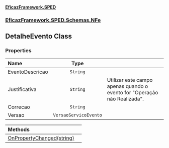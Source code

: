 #### [EficazFramework.SPED](EficazFrameworkSPED.md 'EficazFramework SPED')
### [EficazFramework.SPED.Schemas.NFe](EficazFramework.SPED.Schemas.NFe.md 'EficazFramework.SPED.Schemas.NFe')

## DetalheEvento Class
### Properties

| Name | Type | |
| :--- | :---: | :--- |
| EventoDescricao | `String` |  |
| Justificativa | `String` | Utilizar este campo apenas quando o evento for "Operação não Realizada". |
| Correcao | `String` |  |
| Versao | `VersaoServicoEvento` |  |

| Methods | |
| :--- | :--- |
| [OnPropertyChanged(string)](EficazFramework.SPED.Schemas.NFe/DetalheEvento/OnPropertyChanged(string).md 'EficazFramework.SPED.Schemas.NFe.DetalheEvento.OnPropertyChanged(string)') | |
